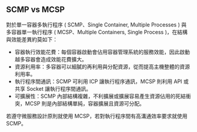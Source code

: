 ## SCMP vs MCSP

對於單一容器多執行程序 ( SCMP、Single Container, Multiple Processes ) 與多容器單一執行程序 ( MCSP、Multiple Containers, Single Process )，在結構與效能差異約莫如下：

+ 容器執行效能花費：每個容器啟動會佔用容器管理系統的服務效能，因此啟動越多容器會造成效能花費擴大。
+ 資源利用率：多容器可以細膩的再利用與分配資源，從而提高主機整體的資源利用率。
+ 執行程序間通訊：SCMP 可利用 ICP 讓執行程序通訊，MCSP 則利用 API 或共享 Socket 讓執行程序間通訊。
+ 可擴展性：SCMP 內部結構複雜，不利擴展或擴展容易產生資源佔用的死結衝突，MCSP 則是內部結構單純，容器擴展且資源可分配。

若遵守微服務設計原則就使用 MCSP，若對執行程序間有高溝通效率要求就使用 SCMP。

